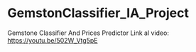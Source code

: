 # GemstonClassifier_IA_Project
Gemstone Classifier And Prices Predictor
Link al video:
https://youtu.be/502W_Vtg5pE
